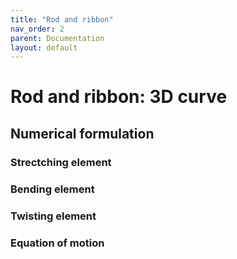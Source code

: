 ```yaml
---
title: "Rod and ribbon"
nav_order: 2
parent: Documentation
layout: default
---
```


# Rod and ribbon: 3D curve

## Numerical formulation

### Strectching element

### Bending element

### Twisting element

### Equation of motion
